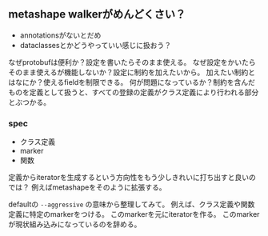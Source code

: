 ## metashape walkerがめんどくさい？

- annotationsがないとだめ
- dataclassesとかどうやっていい感じに扱おう？

なぜprotobufは便利か？設定を書いたらそのまま使える。
なぜ設定をかいたらそのまま使えるが機能しないか？設定に制約を加えたいから。
加えたい制約とはなにか？使えるfieldを制限できる。
何が問題になっているか？制約を含んだものを定義として扱うと、すべての登録の定義がクラス定義により行われる部分とぶつかる。

### spec

- クラス定義
- marker
- 関数

定義からiteratorを生成するという方向性をもう少しきれいに打ち出すと良いのでは？
例えばmetashapeをそのように拡張する。

defaultの `--aggressive` の意味から整理してみて。
例えば、クラス定義や関数定義に特定のmarkerをつける。
このmarkerを元にiteratorを作る。
このmarkerが現状組み込みになっているのを辞める。
